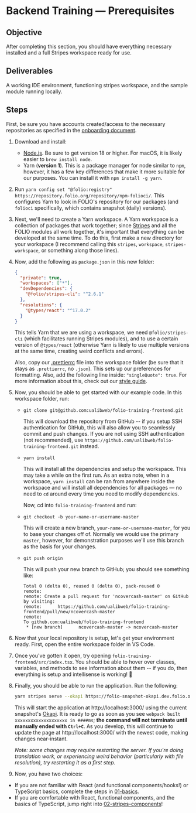 # Backend Training — Prerequisites

## Objective

After completing this section, you should have everything necessary installed and a full Stripes
workspace ready for use.

## Deliverables

A working IDE environment, functioning stripes workspace, and the sample module running locally.

## Steps

First, be sure you have accounts created/access to the necessary repositories as specified in the
[onboarding document](../00-onboarding.md).

1. Download and install:

   - [Node.js](https://nodejs.org/en). Be sure to get version 18 or higher. For macOS, it is likely
     easier to `brew install node`.
   - Yarn (**version 1**). This is a package manager for node similar to `npm`, however, it has a
     few key differences that make it more suitable for our purposes. You can install it with
     `npm install -g yarn`.

1. Run `yarn config set "@folio:registry" https://repository.folio.org/repository/npm-folioci/`.
   This configures Yarn to look in FOLIO's repository for our packages (and `folioci` specifically,
   which contains snapshot (daily) versions).

1. Next, we'll need to create a Yarn workspace. A Yarn workspace is a collection of packages that
   work together; since [Stripes](../../docs/Stripes.md) and all the FOLIO modules all work
   together, it's important that everything can be developed at the same time. To do this, first
   make a new directory for your workspace (I recommend calling this `stripes`, `workspace`,
   `stripes-workspace`, or something along those lines).

1. Now, add the following as `package.json` in this new folder:

   ```json
   {
     "private": true,
     "workspaces": ["*"],
     "devDependencies": {
       "@folio/stripes-cli": "^2.6.1"
     },
     "resolutions": {
       "@types/react": "^17.0.2"
     }
   }
   ```

   This tells Yarn that we are using a workspace, we need `@folio/stripes-cli` (which facilitates
   running Stripes modules), and to use a certain version of `@types/react` (otherwise Yarn is
   likely to use multiple versions at the same time, creating weird conflicts and errors).

   Also, copy our [.prettierrc](../../docs/style/.prettierrc) file into the workspace folder (be
   sure that it stays as `.prettierrc`, no `.json`). This sets up our preferences for formatting.
   Also, add the following line inside: `"singleQuote": true`. For more information about this,
   check out our [style guide](../../docs/style/README.md).

1. Now, you should be able to get started with our example code. In this workspace folder, run:

   - `git clone git@github.com:ualibweb/folio-training-frontend.git`

     This will download the repository from GitHub -- if you setup SSH authentication for GitHub,
     this will also allow you to seamlessly commit and push changes. If you are not using SSH
     authentication (not recommended), use `https://github.com/ualibweb/folio-training-frontend.git`
     instead.

   - `yarn install`

     This will install all the dependencies and setup the workspace. This may take a while on the
     first run. As an extra note, when in a workspace, `yarn install` can be ran from anywhere
     inside the workspace and will install all dependencies for all packages — no need to `cd`
     around every time you need to modify dependencies.

     Now, cd into `folio-training-frontend` and run:

   - `git checkout -b your-name-or-username-master`

     This will create a new branch, `your-name-or-username-master`, for you to base your changes off
     of. Normally we would use the primary `master`, however, for demonstration purposes we'll use
     this branch as the basis for your changes.

   - `git push origin`

     This will push your new branch to GitHub; you should see something like:

     ```
     Total 0 (delta 0), reused 0 (delta 0), pack-reused 0
     remote:
     remote: Create a pull request for 'ncovercash-master' on GitHub by visiting:
     remote:      https://github.com/ualibweb/folio-training-frontend/pull/new/ncovercash-master
     remote:
     To github.com:ualibweb/folio-training-frontend
      * [new branch]      ncovercash-master -> ncovercash-master
     ```

1. Now that your local repository is setup, let's get your environment ready. First, open the entire
   workspace folder in VS Code.

1. Once you've gotten it open, try opening `folio-training-frontend/src/index.tsx`. You should be
   able to hover over classes, variables, and methods to see information about them -- if you do,
   then everything is setup and intellisense is working! :tada:

1. Finally, you should be able to run the application. Run the following:

   ```sh
   yarn stripes serve --okapi https://folio-snapshot-okapi.dev.folio.org --tenant diku --hasAllPerms
   ```

   This will start the application at http://localhost:3000/ using the current snapshot's
   [Okapi](../../docs/Okapi.md). It is ready to go as soon as you see
   `webpack built xxxxxxxxxxxxxxxxxxxx in ####ms`; **the command will not terminate until manually
   ended with `Ctrl+C`**. As you develop, this will continue to update the page at
   http://localhost:3000/ with the newest code, making changes near-instant.

   _Note: some changes may require restarting the server. If you're doing translation work, or
   experiencing weird behavior (particularly with file resolution), try restarting it as a first
   step._

1. Now, you have two choices:

- If you are not familiar with React (and functional components/hooks!) or TypeScript basics,
  complete the steps in [01-basics](./01-basics).
- If you are comfortable with React, functional components, and the basics of TypeScript, jump right
  into [02-stripes-components](./02-stripes-components.md)!
